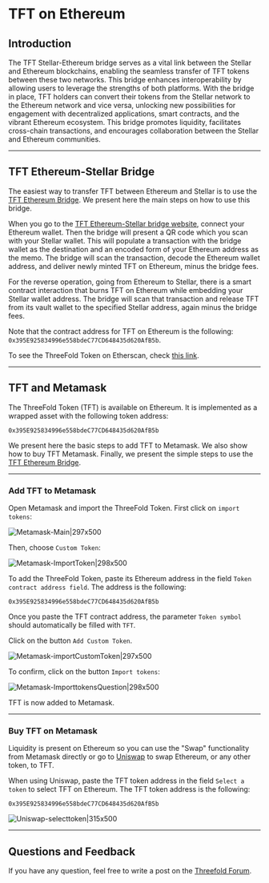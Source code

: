 <h1>TFT on Ethereum</h2>



## Introduction

The TFT Stellar-Ethereum bridge serves as a vital link between the Stellar and Ethereum blockchains, enabling the seamless transfer of TFT tokens between these two networks. This bridge enhances interoperability by allowing users to leverage the strengths of both platforms. With the bridge in place, TFT holders can convert their tokens from the Stellar network to the Ethereum network and vice versa, unlocking new possibilities for engagement with decentralized applications, smart contracts, and the vibrant Ethereum ecosystem. This bridge promotes liquidity, facilitates cross-chain transactions, and encourages collaboration between the Stellar and Ethereum communities.

***

## TFT Ethereum-Stellar Bridge

The easiest way to transfer TFT between Ethereum and Stellar is to use the [TFT Ethereum Bridge](https://bridge.eth.threefold.io). We present here the main steps on how to use this bridge.

When you go to the [TFT Ethereum-Stellar bridge website](https://bridge.eth.threefold.io/), connect your Ethereum wallet. Then the bridge will present a QR code which you scan with your Stellar wallet. This will populate a transaction with the bridge wallet as the destination and an encoded form of your Ethereum address as the memo. The bridge will scan the transaction, decode the Ethereum wallet address, and deliver newly minted TFT on Ethereum, minus the bridge fees.

For the reverse operation, going from Ethereum to Stellar, there is a smart contract interaction that burns TFT on Ethereum while embedding your Stellar wallet address. The bridge will scan that transaction and release TFT from its vault wallet to the specified Stellar address, again minus the bridge fees.

Note that the contract address for TFT on Ethereum is the following: `0x395E925834996e558bdeC77CD648435d620AfB5b`.

To see the ThreeFold Token on Etherscan, check [this link](https://etherscan.io/token/0x395E925834996e558bdeC77CD648435d620AfB5b).

***

## TFT and Metamask

The ThreeFold Token (TFT) is available on Ethereum.
It is implemented as a wrapped asset with the following token address:

```
0x395E925834996e558bdeC77CD648435d620AfB5b
```

We present here the basic steps to add TFT to Metamask. We also show how to buy TFT Metamask. Finally, we present the simple steps to use the [TFT Ethereum Bridge](https://bridge.eth.threefold.io/).


***

### Add TFT to Metamask

Open Metamask and import the ThreeFold Token. First click on `import tokens`:

![Metamask-Main|297x500](./img/tft_on_ethereum_image_1.png) 

Then, choose `Custom Token`:

![Metamask-ImportToken|298x500](./img/tft_on_ethereum_image_2.png) 

To add the ThreeFold Token, paste its Ethereum address in the field `Token contract address field`. The address is the following:

```
0x395E925834996e558bdeC77CD648435d620AfB5b
```

Once you paste the TFT contract address, the parameter `Token symbol` should automatically be filled with `TFT`. 

Click on the button `Add Custom Token`.

![Metamask-importCustomToken|297x500](./img/tft_on_ethereum_image_3.png) 

To confirm, click on the button `Import tokens`:

![Metamask-ImporttokensQuestion|298x500](./img/tft_on_ethereum_image_4.png) 

TFT is now added to Metamask.

***

### Buy TFT on Metamask

Liquidity is present on Ethereum  so you can use the "Swap" functionality from Metamask directly or go to [Uniswap](https://app.uniswap.org/#/swap) to swap Ethereum, or any other token, to TFT.

When using Uniswap, paste the TFT token address in the field `Select a token` to select TFT on Ethereum. The TFT token address is the following:

```
0x395E925834996e558bdeC77CD648435d620AfB5b
```

![Uniswap-selecttoken|315x500](./img/tft_on_ethereum_image_5.png) 

***

## Questions and Feedback

If you have any question, feel free to write a post on the [Threefold Forum](https://forum.threefold.io/).